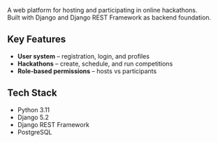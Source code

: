 A web platform for hosting and participating in online hackathons.  
Built with Django and Django REST Framework as backend foundation.

## Key Features
- **User system** – registration, login, and profiles
- **Hackathons** – create, schedule, and run competitions
- **Role-based permissions** – hosts vs participants

## Tech Stack
- Python 3.11
- Django 5.2
- Django REST Framework
- PostgreSQL
